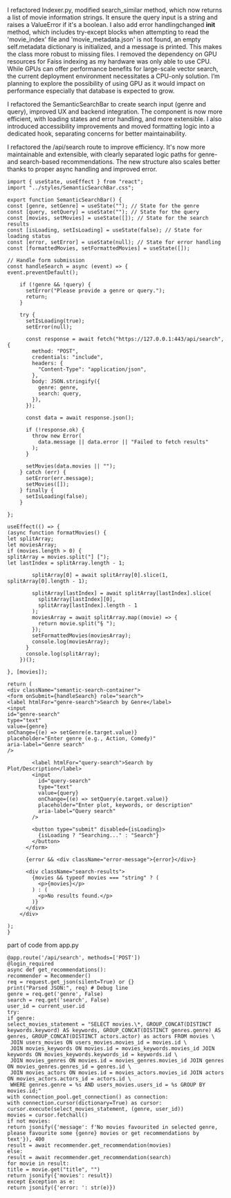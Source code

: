 
I refactored Indexer.py, modified search_similar method, which now returns a list of movie information strings. It ensure the query input is a string and raises a ValueError if it's a boolean.
I also add error handlingchanged __init__ method, which includes try-except blocks when attempting to read the 'movie_index' file and 'movie_metadata.json' is not found, an empty self.metadata dictionary is initialized, and a message is printed. This makes the class more robust to missing files.
I removed the dependency on GPU resources for Faiss indexing as my hardware was only able to use CPU. While GPUs can offer performance benefits for large-scale vector search, the current deployment environment necessitates a CPU-only solution. I’m planning to explore the possibility of using GPU as it would impact on performance especially that database is expected to grow.



I refactored the SemanticSearchBar to create search input (genre and query), improved UX and backend integration. The component is now more efficient, with loading states and error handling, and more extensible. I also introduced accessibility improvements and moved formatting logic into a dedicated hook, separating concerns for better maintainability.

I refactored the /api/search route to improve efficiency. It's now more maintainable and extensible, with clearly separated logic paths for genre- and search-based recommendations. The new structure also scales better thanks to proper async handling and improved error.
    
    import { useState, useEffect } from "react";
    import "../styles/SemanticSearchBar.css";
    
    export function SemanticSearchBar() {
    const [genre, setGenre] = useState(""); // State for the genre
    const [query, setQuery] = useState(""); // State for the query
    const [movies, setMovies] = useState([]); // State for the search results
    const [isLoading, setIsLoading] = useState(false); // State for loading status
    const [error, setError] = useState(null); // State for error handling
    const [formattedMovies, setFormattedMovies] = useState([]);
    
    // Handle form submission
    const handleSearch = async (event) => {
    event.preventDefault();
    
        if (!genre && !query) {
          setError("Please provide a genre or query.");
          return;
        }
    
        try {
          setIsLoading(true);
          setError(null);
    
          const response = await fetch("https://127.0.0.1:443/api/search", {
            method: "POST",
            credentials: "include",
            headers: {
              "Content-Type": "application/json",
            },
            body: JSON.stringify({
              genre: genre,
              search: query,
            }),
          });
    
          const data = await response.json();
    
          if (!response.ok) {
            throw new Error(
              data.message || data.error || "Failed to fetch results"
            );
          }
    
          setMovies(data.movies || "");
        } catch (err) {
          setError(err.message);
          setMovies([]);
        } finally {
          setIsLoading(false);
        }
    
    };
    
    useEffect(() => {
    (async function formatMovies() {
    let splitArray;
    let moviesArray;
    if (movies.length > 0) {
    splitArray = movies.split("] [");
    let lastIndex = splitArray.length - 1;
    
            splitArray[0] = await splitArray[0].slice(1, splitArray[0].length - 1);
    
            splitArray[lastIndex] = await splitArray[lastIndex].slice(
              splitArray[lastIndex][0],
              splitArray[lastIndex].length - 1
            );
            moviesArray = await splitArray.map((movie) => {
              return movie.split("§ ");
            });
            setFormattedMovies(moviesArray);
            console.log(moviesArray);
          }
          console.log(splitArray);
        })();
    
    }, [movies]);
    
    return (
    <div className="semantic-search-container">
    <form onSubmit={handleSearch} role="search">
    <label htmlFor="genre-search">Search by Genre</label>
    <input
    id="genre-search"
    type="text"
    value={genre}
    onChange={(e) => setGenre(e.target.value)}
    placeholder="Enter genre (e.g., Action, Comedy)"
    aria-label="Genre search"
    />
    
            <label htmlFor="query-search">Search by Plot/Description</label>
            <input
              id="query-search"
              type="text"
              value={query}
              onChange={(e) => setQuery(e.target.value)}
              placeholder="Enter plot, keywords, or description"
              aria-label="Query search"
            />
    
            <button type="submit" disabled={isLoading}>
              {isLoading ? "Searching..." : "Search"}
            </button>
          </form>
    
          {error && <div className="error-message">{error}</div>}
    
          <div className="search-results">
            {movies && typeof movies === "string" ? (
              <p>{movies}</p>
            ) : (
              <p>No results found.</p>
            )}
          </div>
        </div>
    
    );
    }

part of code from app.py

    @app.route('/api/search', methods=['POST'])
    @login_required
    async def get_recommendations():
    recommender = Recommender()
    req = request.get_json(silent=True) or {}
    print("Parsed JSON:", req) # Debug line
    genre = req.get('genre', False)
    search = req.get('search', False)
    user_id = current_user.id
    try:
    if genre:
    select_movies_statement = "SELECT movies.\*, GROUP_CONCAT(DISTINCT keywords.keyword) AS keywords, GROUP_CONCAT(DISTINCT genres.genre) AS genres, GROUP_CONCAT(DISTINCT actors.actor) as actors FROM movies \
     JOIN users_movies ON users_movies.movies_id = movies.id \
     JOIN movies_keywords ON movies.id = movies_keywords.movies_id JOIN keywords ON movies_keywords.keywords_id = keywords.id \
     JOIN movies_genres ON movies.id = movies_genres.movies_id JOIN genres ON movies_genres.genres_id = genres.id \
     JOIN movies_actors ON movies.id = movies_actors.movies_id JOIN actors ON movies_actors.actors_id = actors.id \
     WHERE genres.genre = %s AND users_movies.users_id = %s GROUP BY movies.id;"
    with connection_pool.get_connection() as connection:
    with connection.cursor(dictionary=True) as cursor:
    cursor.execute(select_movies_statement, (genre, user_id))
    movies = cursor.fetchall()
    if not movies:
    return jsonify({'message': f'No movies favourited in selected genre, please favourite some {genre} movies or get recommendations by text'}), 400
    result = await recommender.get_recommendation(movies)
    else:
    result = await recommender.get_recommendation(search)
    for movie in result:
    title = movie.get("title", "")
    return jsonify({'movies': result})
    except Exception as e:
    return jsonify({'error: ': str(e)})
